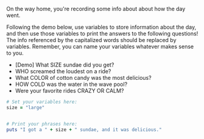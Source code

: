 On the way home, you're recording some info about about how the day went.

Following the demo below, use variables to store information about the day,
and then use those variables to print the answers to the following questions!
The info referenced by the capitalized words should be replaced by variables.
Remember, you can name your variables whatever makes sense to you.

- [Demo] What SIZE sundae did you get?
- WHO screamed the loudest on a ride?
- What COLOR of cotton candy was the most delicious?
- HOW COLD was the water in the wave pool?
- Were your favorite rides CRAZY OR CALM?

```ruby
# Set your variables here:
size = "large"


# Print your phrases here:
puts "I got a " + size + " sundae, and it was delicious."
```
